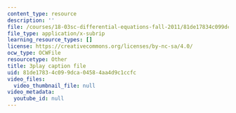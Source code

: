 ```yaml
---
content_type: resource
description: ''
file: /courses/18-03sc-differential-equations-fall-2011/81de17834c099dca04584aa4d9c1ccfc_XDhJ8lVGbl8.srt
file_type: application/x-subrip
learning_resource_types: []
license: https://creativecommons.org/licenses/by-nc-sa/4.0/
ocw_type: OCWFile
resourcetype: Other
title: 3play caption file
uid: 81de1783-4c09-9dca-0458-4aa4d9c1ccfc
video_files:
  video_thumbnail_file: null
video_metadata:
  youtube_id: null
---
```

